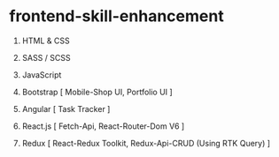 # frontend-skill-enhancement

1. HTML & CSS

2. SASS / SCSS

3. JavaScript

4. Bootstrap [ Mobile-Shop UI, Portfolio UI ]

5. Angular [ Task Tracker ]

6. React.js [ Fetch-Api, React-Router-Dom V6 ]

7. Redux [ React-Redux Toolkit, Redux-Api-CRUD (Using RTK Query) ]
